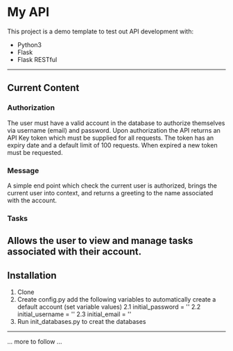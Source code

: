 # My API

This project is a demo template to test out API development with:

* Python3
* Flask
* Flask RESTful
---
## Current Content

### Authorization

The user must have a valid account in the database to authorize themselves via username (email) and password. Upon authorization the API returns an API Key token which must be supplied for all requests.  The token has an expiry date and a default limit of 100 requests.  When expired a new token must be requested.

### Message

A simple end point which check the current user is authorized, brings the current user into context, and returns a greeting to the name associated with the account.

### Tasks

Allows the user to view and manage tasks associated with their account.
---
## Installation

1. Clone
2. Create config.py add the following variables to automatically create a default account (set variable values)
	2.1 initial_password = ''
	2.2 initial_username = ''
	2.3 initial_email = ''
3. Run init_databases.py to creat the databases


---
... more to follow ...